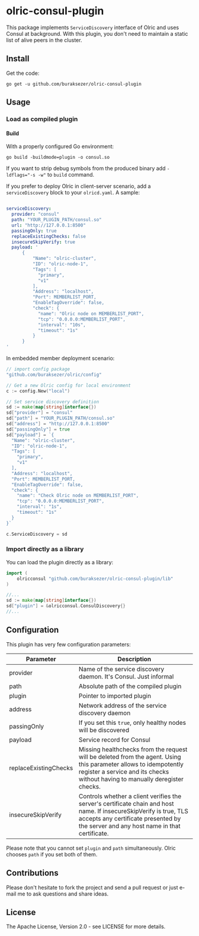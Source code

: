 # olric-consul-plugin

This package implements `ServiceDiscovery` interface of Olric and uses Consul at background. With this plugin, you don't need
to maintain a static list of alive peers in the cluster. 

## Install

Get the code:

```
go get -u github.com/buraksezer/olric-consul-plugin
```

## Usage

### Load as compiled plugin

#### Build

With a properly configured Go environment:

```
go build -buildmode=plugin -o consul.so 
```

If you want to strip debug symbols from the produced binary add `-ldflags="-s -w"` to `build` command.


If you prefer to deploy Olric in client-server scenario, add a `serviceDiscovery` block to your `olricd.yaml`. A sample:

```yaml

serviceDiscovery:
  provider: "consul"
  path: "YOUR_PLUGIN_PATH/consul.so"
  url: "http://127.0.0.1:8500"
  passingOnly: true
  replaceExistingChecks: false
  insecureSkipVerify: true
  payload: '
      {
          "Name": "olric-cluster",
          "ID": "olric-node-1",
          "Tags": [
            "primary",
            "v1"
          ],
          "Address": "localhost",
          "Port": MEMBERLIST_PORT,
          "EnableTagOverride": false,
          "check": {
            "name": "Olric node on MEMBERLIST_PORT",
            "tcp": "0.0.0.0:MEMBERLIST_PORT",
            "interval": "10s",
            "timeout": "1s"
          }
      }
'
```

In embedded member deployment scenario:

```go
// import config package
"github.com/buraksezer/olric/config"

// Get a new Olric config for local environment
c := config.New("local")

// Set service discovery definition
sd := make(map[string]interface{})
sd["provider"] = "consul"
sd["path"] = "YOUR_PLUGIN_PATH/consul.so"
sd["address"] = "http://127.0.0.1:8500"
sd["passingOnly"] = true
sd["payload"] = `{
  "Name": "olric-cluster",
  "ID": "olric-node-1",
  "Tags": [
    "primary",
    "v1"
  ],
  "Address": "localhost",
  "Port": MEMBERLIST_PORT,
  "EnableTagOverride": false,
  "check": {
    "name": "Check Olric node on MEMBERLIST_PORT",
    "tcp": "0.0.0.0:MEMBERLIST_PORT",
    "interval": "1s",
    "timeout": "1s"
  }
}`

c.ServiceDiscovery = sd
```

### Import directly as a library

You can load the plugin directly as a library:

```go
import (
    olricconsul "github.com/buraksezer/olric-consul-plugin/lib"
)

//...
sd := make(map[string]interface{})
sd["plugin"] = &olricconsul.ConsulDiscovery{}
//...
```

## Configuration

This plugin has very few configuration parameters: 

| Parameter | Description |
| --------- | ----------- |
| provider    | Name of the service discovery daemon. It's Consul. Just informal |
| path        | Absolute path of the compiled plugin |
| plugin      | Pointer to imported plugin |  
| address     | Network address of the service discovery daemon |
| passingOnly | If you set this `true`, only healthy nodes will be discovered |
| payload     | Service record for Consul |
| replaceExistingChecks| Missing healthchecks from the request will be deleted from the agent. Using this parameter allows to idempotently register a service and its checks without having to manually deregister checks.|
| insecureSkipVerify| Controls whether a client verifies the server's certificate chain and host name. If insecureSkipVerify is true, TLS accepts any certificate presented by the server and any host name in that certificate. |

Please note that you cannot set `plugin` and `path` simultaneously. Olric chooses `path` if you set both of them.  

## Contributions

Please don't hesitate to fork the project and send a pull request or just e-mail me to ask questions and share ideas.

## License

The Apache License, Version 2.0 - see LICENSE for more details.

